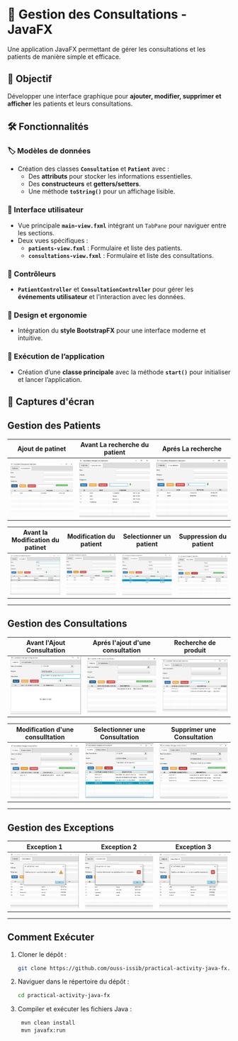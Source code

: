 # 🏥 Gestion des Consultations - JavaFX  

Une application JavaFX permettant de gérer les consultations et les patients de manière simple et efficace.  

## 📌 Objectif  
Développer une interface graphique pour **ajouter, modifier, supprimer et afficher** les patients et leurs consultations.  

## 🛠️ Fonctionnalités  

### 🏷️ Modèles de données  
- Création des classes **`Consultation`** et **`Patient`** avec :  
  - Des **attributs** pour stocker les informations essentielles.  
  - Des **constructeurs** et **getters/setters**.  
  - Une méthode **`toString()`** pour un affichage lisible.  

### 🎨 Interface utilisateur  
- Vue principale **`main-view.fxml`** intégrant un `TabPane` pour naviguer entre les sections.  
- Deux vues spécifiques :  
  - **`patients-view.fxml`** : Formulaire et liste des patients.  
  - **`consultations-view.fxml`** : Formulaire et liste des consultations.  

### 🎯 Contrôleurs  
- **`PatientController`** et **`ConsultationController`** pour gérer les **événements utilisateur** et l’interaction avec les données.  

### 🎨 Design et ergonomie  
- Intégration du **style BootstrapFX** pour une interface moderne et intuitive.
  
### 🚀 Exécution de l’application  
- Création d’une **classe principale** avec la méthode **`start()`** pour initialiser et lancer l’application.  

## 🎥 Captures d'écran


## Gestion des Patients  

| Ajout de patinet | Avant La recherche du patient | Aprés La recherche |
|---|---|---|
| ![Ajout de patinet](./captures/add-patient.png) | ![Avant La recherche du patient](./captures/avant-rechercher-patient.png) | ![Aprés La recherche](./captures/apres-rechercher-patient.png) |

| Avant la Modification du patinet | Modification du patient | Selectionner un patient | Suppression du patient |
|---|---|---|---|
| ![Avant la Modification du patinet](./captures/avant-modifier-patient.png) | ![Modification du patient](./captures/modifier-patient.png) | ![Selectionner un patient](./captures/select-patient.png) | ![Suppression du patient](./captures/supprimer-patient.png) |

<hr>

## Gestion des Consultations  

| Avant l'Ajout Consultation | Aprés l'ajout d'une consultation | Recherche de produit |
|---|---|---|
| ![Ajout Consultation](./captures/ajouter-consultation.png) | ![Aprés l'ajout d'une consultation](./captures/apres-ajouter-consultation.png) | ![Filtrer Consultations](./captures/filter-consultation.png) |

| Modification d'une consulltation | Selectionner une Consultation | Supprimer une Consultation |
|---|---|---|
| ![Modification d'une consulltation](./captures/modifier-consultation.png) | ![Selectionner une Consultation](./captures/select-consultation.png) | ![Supprimer une Consultation](./captures/supprimer-consultation.png) 

 <hr>
 
## Gestion des Exceptions  

| Exception 1 | Exception 2 | Exception 3 |
|------------|------------|------------|
| ![Exception 1](./captures/handle-exception1.png) | ![Exception 2](./captures/handle-exception2.png) | ![Exception 3](./captures/handle-exception3.png) |


<hr>
   
## Comment Exécuter

1. Cloner le dépôt :
   ```bash
   git clone https://github.com/ouss-issib/practical-activity-java-fx.git

2. Naviguer dans le répertoire du dépôt :
   ```bash
   cd practical-activity-java-fx

3. Compiler et exécuter les fichiers Java :
   ```bash
    mvn clean install
    mvn javafx:run

